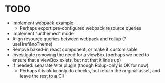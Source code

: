 # TODO

- Implement webpack example
  - Perhaps export pre-configured webpack resource queries
- Implement "unthemed" mode
- Align resource queries between webpack and rollup (?useHref&noTheme)
- Remove baked-in react component, or make it customisable
- Investigate removing the need for a viewBox (perhaps we need to ensure that a
  viewBox exists, but not that it lines up)
- If needed: separate Vite plugin (though Rolup-only is OK for now)
  - Perhaps it is ok to only do checks, but return the original asset, and leave
    the rest to a ClI
